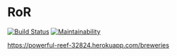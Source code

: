 # RoR
  
[![Build Status](https://travis-ci.org/joonissi/ror.svg?branch=master)](https://travis-ci.org/joonissi/ror)
[![Maintainability](https://api.codeclimate.com/v1/badges/497ac6bd1542a7b5bc5a/maintainability)](https://codeclimate.com/github/joonissi/ror/maintainability)
  
https://powerful-reef-32824.herokuapp.com/breweries